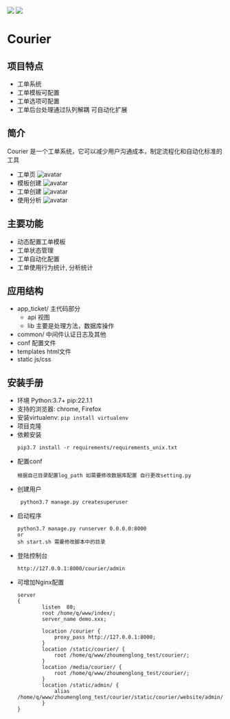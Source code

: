 ![](https://img.shields.io/github/languages/code-size/menglong81/courier.svg)
![](https://img.shields.io/badge/createby-menglong81-green)
# Courier

## 项目特点
 * 工单系统
 * 工单模板可配置
 * 工单选项可配置
 * 工单后台处理通过队列解耦 可自动化扩展

## 简介

Courier 是一个工单系统，它可以减少用户沟通成本，制定流程化和自动化标准的工具
* 工单页
![avatar](https://mini.xiaojiaokeji.cn/xyz/WechatIMG471.png)
* 模板创建
![avatar](https://mini.xiaojiaokeji.cn/xyz/WechatIMG475.png)
* 工单创建
![avatar](https://mini.xiaojiaokeji.cn/xyz/WechatIMG476.png)
* 使用分析
![avatar](https://mini.xiaojiaokeji.cn/xyz/WechatIMG474.png)

## 主要功能
* 动态配置工单模板
* 工单状态管理
* 工单自动化配置
* 工单使用行为统计, 分析统计


## 应用结构

* app_ticket/
	主代码部分
	* api 视图
	* lib 主要是处理方法，数据库操作
* common/
    中间件认证日志及其他
* conf
    配置文件
* templates
    html文件
* static
    js/css

## 安装手册
* 环境 Python:3.7+  pip:22.1.1
* 支持的浏览器: chrome, Firefox
* 安装virtualenv: `pip install virtualenv`
* 项目克隆
* 依赖安装
    ```
    pip3.7 install -r requirements/requirements_unix.txt
    ```
* 配置conf 
    ```
    根据自己目录配置log_path 如需要修改数据库配置 自行更改setting.py
    ```
* 创建用户
    ```
     python3.7 manage.py createsuperuser
    ```
* 启动程序
    ```
    python3.7 manage.py runserver 0.0.0.0:8000
    or
    sh start.sh 需要修改脚本中的目录
    ```
* 登陆控制台
    ```
    http://127.0.0.1:8000/courier/admin
    ```
* 可增加Nginx配置
    ```
    server
    {
            listen  80;
            root /home/q/www/index/;
            server_name demo.xxx;

            location /courier {
                proxy_pass http://127.0.0.1:8000;
            }
            location /static/courier/ {
		        root /home/q/www/zhoumenglong_test/courier/;
            }
            location /media/courier/ {
		        root /home/q/www/zhoumenglong_test/courier/;
            }
            location /static/admin/ {
		        alias /home/q/www/zhoumenglong_test/courier/static/courier/website/admin/;
            }
    }
    ```


  




